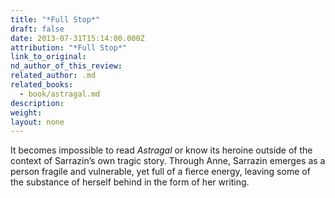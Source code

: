 ```yaml
---
title: "*Full Stop*"
draft: false
date: 2013-07-31T15:14:00.000Z
attribution: "*Full Stop*"
link_to_original:
nd_author_of_this_review:
related_author: .md
related_books:
  - book/astragal.md
description:
weight:
layout: none
---
```

It becomes impossible to read *Astragal* or know its heroine outside of the context of Sarrazin’s own tragic story. Through Anne, Sarrazin emerges as a person fragile and vulnerable, yet full of a fierce energy, leaving some of the substance of herself behind in the form of her writing.

